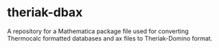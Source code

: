 # theriak-dbax
A repository for a Mathematica package file used for converting Thermocalc formatted databases and ax files to Theriak-Domino format.
